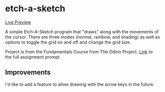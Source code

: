 # etch-a-sketch

[Live Preview](https://b-steel.github.io/etch-a-sketch/)

A simple Etch-A-Sketch program that "draws" along with the movements of the cursor.  There are three modes (normal, rainbow, and shading) as well as options to toggle the grid on and off and change the grid size.

Project is from the Fundamentals Course from The Odinn Project. [Link](https://www.theodinproject.com/courses/foundations/lessons/etch-a-sketch-project) to the full assignment prompt


## Improvements
I'd like to add a feature to allow drawing with the arrow keys in the future.
